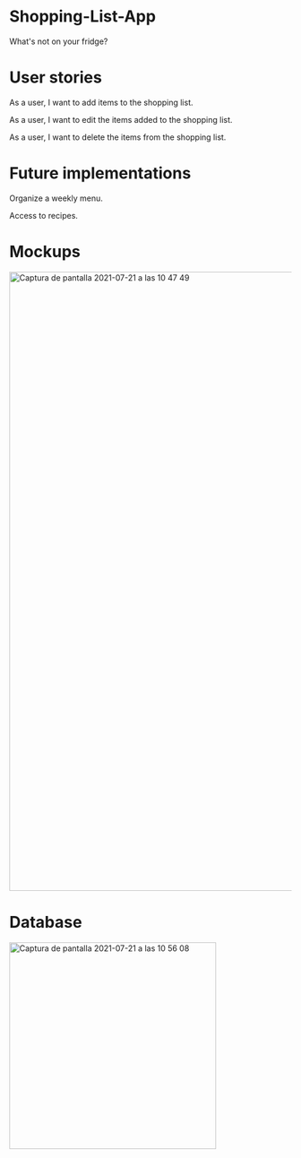 # Shopping-List-App

What's not on your fridge?

# User stories

  As a user, I want to add items to the shopping list.
  
  As a user, I want to edit the items added to the shopping list.
  
  As a user, I want to delete the items from the shopping list.
  

# Future implementations

  Organize a weekly menu.
  
  Access to recipes.
  
# Mockups
<img width="1105" alt="Captura de pantalla 2021-07-21 a las 10 47 49" src="https://user-images.githubusercontent.com/78726341/126459969-8e9b8ee0-7ff9-4125-94a2-e80892f3688a.png">

# Database
<img width="369" alt="Captura de pantalla 2021-07-21 a las 10 56 08" src="https://user-images.githubusercontent.com/78726341/126461208-e2de3972-daca-4d05-86c2-440fef0b4172.png">

